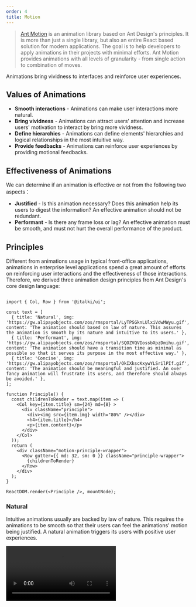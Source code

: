 ```yaml
---
order: 4
title: Motion
---
```


> [Ant Motion](https://motion.ant.design/) is an animation library based on Ant Design's principles. It is more than just a single library, but also an entire React based solution for modern applications. The goal is to help developers to apply animations in their projects with minimal efforts. Ant Motion provides animations with all levels of granularity - from single action to combination of moves.

Animations bring vividness to interfaces and reinforce user experiences.

## Values of Animations

- **Smooth interactions** - Animations can make user interactions more natural.
- **Bring vividness** - Animations can attract users' attention and increase users' motivation to interact by bring more vividness.
- **Define hierarchies** - Animations can define elements' hierarchies and logical relationships in the most intuitive way.
- **Provide feedbacks** - Animations can reinforce user experiences by providing motional feedbacks.

## Effectiveness of Animations

We can determine if an animation is effective or not from the following two aspects：

- **Justified** - Is this animation necessary? Does this animation help its users to digest the information? An effective animation should not be redundant.
- **Performant** - Is there any frame loss or lag? An effective animation must be smooth, and must not hurt the overall performance of the product.

## Principles

Different from animations usage in typical front-office applications, animations in enterprise level applications spend a great amount of efforts on reinforcing user interactions and the effectiveness of those interactions. Therefore, we derived three animation design principles from Ant Design's core design language:

```__react

import { Col, Row } from '@italki/ui';

const text = [
  { title: 'Natural', img: 'https://gw.alipayobjects.com/zos/rmsportal/LyTPSGknLUlxiVdwMWyu.gif', content: 'The animation should based on law of nature. This assures the animation is smooth by its nature and intuitive to its users.' },
  { title: 'Performant', img: 'https://gw.alipayobjects.com/zos/rmsportal/SQOZVQVIossbXpzDmihu.gif', content: 'The animation should have a transition time as minimal as possible so that it serves its purpose in the most effective way.' },
  { title: 'Concise', img: 'https://gw.alipayobjects.com/zos/rmsportal/OkIXkscKxywYLSrilPIf.gif', content: 'The animation should be meaningful and justified. An over fancy animation will frustrate its users, and therefore should always be avoided.' },
];

function Principle() {
  const childrenToRender = text.map(item => (
    <Col key={item.title} sm={24} md={8} >
      <div className="principle">
        <div><img src={item.img} width="80%" /></div>
        <h4>{item.title}</h4>
        <p>{item.content}</p>
      </div>
    </Col>
  ));
  return (
    <div className="motion-principle-wrapper">
      <Row gutter={{ md: 32, sm: 0 }} className="principle-wrapper">
        {childrenToRender}
      </Row>
    </div>
  );
}

ReactDOM.render(<Principle />, mountNode);
```

### Natural

Intuitive animations usually are backed by law of nature. This requires the animations to be smooth so that their users can feel the animations' motion being justified. A natural animation triggers its users with positive user experiences.

<video class="motion-video-min" src="https://gw.alipayobjects.com/os/rmsportal/NTMlQdLIkPjOACXsdRrq.mp4" loop="true" />

Take button animation as an example, designers image the button as foliage on water - when you press it and release, the leave will slightly go into the water, and then pop back up, creating ripples around itself.

### Performant

Enterprise level applications require highly effective user interactions. So is their animation design - with a transition time as minimal as possible.

<video class="motion-video-min" src="https://gw.alipayobjects.com/os/rmsportal/wMKeLGnpDxhwfCsBqKNN.mp4" loop="true" />

For example, compared to appearing animations, disappearing animations should not attract too much attention from their users. They just need to be concise and clear. Therefore, disappearing animations are configured to swing out with faster velocity and no disappearing delay between each list items - they disappear all at the same time as one unit.

### Concise

Avoid dramatic and complicated animations. A good animation will get the job done instead of frustrating its users.

<video src="https://gw.alipayobjects.com/os/rmsportal/FeUCANmoDRwCSmIcnPNF.mp4" loop="true" class="motion-video-min" />

For example, when a user expands a menu, his main focus is on the menu content, not the direction change of the arrow icon on the right. Therefore, the animation doesn't need to be very complicated and distracting; it changes just enough to indicate the transition.

<br />

> For more details, please go to [Ant Motion Animation Principles](https://motion.ant.design/language/basic).
